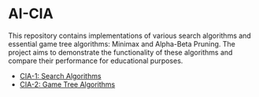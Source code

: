 # AI-CIA
This repository contains implementations of various search algorithms and essential game tree algorithms: Minimax and Alpha-Beta Pruning. The project aims to demonstrate the functionality of these algorithms and compare their performance for educational purposes.

- [CIA-1: Search Algorithms](CIA-1)
- [CIA-2: Game Tree Algorithms](#cia-2)
